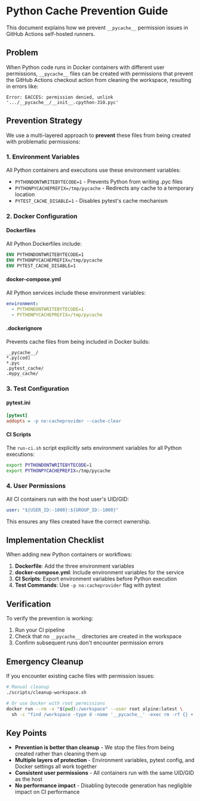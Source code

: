 # Python Cache Prevention Guide

This document explains how we prevent `__pycache__` permission issues in GitHub Actions self-hosted runners.

## Problem

When Python code runs in Docker containers with different user permissions, `__pycache__` files can be created with permissions that prevent the GitHub Actions checkout action from cleaning the workspace, resulting in errors like:

```
Error: EACCES: permission denied, unlink '.../__pycache__/__init__.cpython-310.pyc'
```

## Prevention Strategy

We use a multi-layered approach to **prevent** these files from being created with problematic permissions:

### 1. Environment Variables

All Python containers and executions use these environment variables:

- `PYTHONDONTWRITEBYTECODE=1` - Prevents Python from writing .pyc files
- `PYTHONPYCACHEPREFIX=/tmp/pycache` - Redirects any cache to a temporary location
- `PYTEST_CACHE_DISABLE=1` - Disables pytest's cache mechanism

### 2. Docker Configuration

#### Dockerfiles
All Python Dockerfiles include:
```dockerfile
ENV PYTHONDONTWRITEBYTECODE=1
ENV PYTHONPYCACHEPREFIX=/tmp/pycache
ENV PYTEST_CACHE_DISABLE=1
```

#### docker-compose.yml
All Python services include these environment variables:
```yaml
environment:
  - PYTHONDONTWRITEBYTECODE=1
  - PYTHONPYCACHEPREFIX=/tmp/pycache
```

#### .dockerignore
Prevents cache files from being included in Docker builds:
```
__pycache__/
*.py[cod]
*.pyc
.pytest_cache/
.mypy_cache/
```

### 3. Test Configuration

#### pytest.ini
```ini
[pytest]
addopts = -p no:cacheprovider --cache-clear
```

#### CI Scripts
The `run-ci.sh` script explicitly sets environment variables for all Python executions:
```bash
export PYTHONDONTWRITEBYTECODE=1
export PYTHONPYCACHEPREFIX=/tmp/pycache
```

### 4. User Permissions

All CI containers run with the host user's UID/GID:
```yaml
user: "${USER_ID:-1000}:${GROUP_ID:-1000}"
```

This ensures any files created have the correct ownership.

## Implementation Checklist

When adding new Python containers or workflows:

1. **Dockerfile**: Add the three environment variables
2. **docker-compose.yml**: Include environment variables for the service
3. **CI Scripts**: Export environment variables before Python execution
4. **Test Commands**: Use `-p no:cacheprovider` flag with pytest

## Verification

To verify the prevention is working:

1. Run your CI pipeline
2. Check that no `__pycache__` directories are created in the workspace
3. Confirm subsequent runs don't encounter permission errors

## Emergency Cleanup

If you encounter existing cache files with permission issues:

```bash
# Manual cleanup
./scripts/cleanup-workspace.sh

# Or use Docker with root permissions
docker run --rm -v "$(pwd):/workspace" --user root alpine:latest \
  sh -c "find /workspace -type d -name '__pycache__' -exec rm -rf {} + 2>/dev/null || true"
```

## Key Points

- **Prevention is better than cleanup** - We stop the files from being created rather than cleaning them up
- **Multiple layers of protection** - Environment variables, pytest config, and Docker settings all work together
- **Consistent user permissions** - All containers run with the same UID/GID as the host
- **No performance impact** - Disabling bytecode generation has negligible impact on CI performance